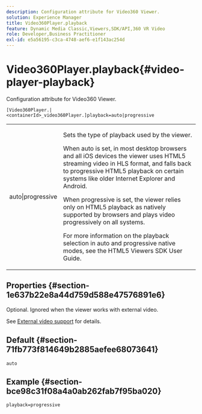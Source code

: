 ```yaml
---
description: Configuration attribute for Video360 Viewer.
solution: Experience Manager
title: Video360Player.playback
feature: Dynamic Media Classic,Viewers,SDK/API,360 VR Video
role: Developer,Business Practitioner
exl-id: e5a56195-c3ca-4748-aef6-e1f143ac254d
---
```

# Video360Player.playback{#video-player-playback}

Configuration attribute for Video360 Viewer.

 `[Video360Player.|<containerId>_video360Player.]playback=auto|progressive`

<table id="table_441553CD34C94A58A9D7CBF772DEDDB6"> 
 <tbody> 
  <tr> 
   <td colname="col1"> <p> <span class="codeph"> auto|progressive</span> </p> </td> 
   <td colname="col2"> <p> Sets the type of playback used by the viewer. </p> <p>When <span class="codeph"> auto</span> is set, in most desktop browsers and all iOS devices the viewer uses HTML5 streaming video in HLS format, and falls back to progressive HTML5 playback on certain systems like older Internet Explorer and Android. </p> <p>When <span class="codeph"> progressive</span> is set, the viewer relies only on HTML5 playback as natively supported by browsers and plays video progressively on all systems. </p> <p>For more information on the playback selection in <span class="codeph"> auto</span> and <span class="codeph"> progressive</span> native modes, see the HTML5 Viewers SDK User Guide. </p> </td> 
  </tr> 
 </tbody> 
</table>

## Properties {#section-1e637b22e8a44d759d588e47576891e6}

Optional. Ignored when the viewer works with external video.

See [External video support](../../../c-html5-aem-asset-viewers/c-html5-aem-video360/c-html5-aem-video360-external-video-support.md#concept-66aa2784f2294794989bad2af74c3760) for details.

## Default {#section-71fb773f814649b2885aefee68073641}

`auto`

## Example {#section-bce98c31f08a4a0ab262fab7f95ba020}

`playback=progressive`
